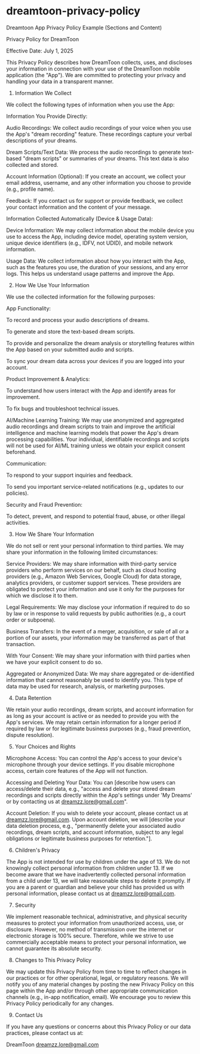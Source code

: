 # dreamtoon-privacy-policy

Dreamtoon App Privacy Policy Example (Sections and Content)

Privacy Policy for DreamToon

Effective Date: July 1, 2025

This Privacy Policy describes how DreamToon collects, uses, and discloses your information in connection with your use of the DreamToon mobile application (the "App"). We are committed to protecting your privacy and handling your data in a transparent manner.

1. Information We Collect

We collect the following types of information when you use the App:

Information You Provide Directly:

Audio Recordings: We collect audio recordings of your voice when you use the App's "dream recording" feature. These recordings capture your verbal descriptions of your dreams.

Dream Scripts/Text Data: We process the audio recordings to generate text-based "dream scripts" or summaries of your dreams. This text data is also collected and stored.

Account Information (Optional): If you create an account, we collect your email address, username, and any other information you choose to provide (e.g., profile name).

Feedback: If you contact us for support or provide feedback, we collect your contact information and the content of your message.

Information Collected Automatically (Device & Usage Data):

Device Information: We may collect information about the mobile device you use to access the App, including device model, operating system version, unique device identifiers (e.g., IDFV, not UDID), and mobile network information.

Usage Data: We collect information about how you interact with the App, such as the features you use, the duration of your sessions, and any error logs. This helps us understand usage patterns and improve the App.

2. How We Use Your Information

We use the collected information for the following purposes:

App Functionality:

To record and process your audio descriptions of dreams.

To generate and store the text-based dream scripts.

To provide and personalize the dream analysis or storytelling features within the App based on your submitted audio and scripts.

To sync your dream data across your devices if you are logged into your account.

Product Improvement & Analytics:

To understand how users interact with the App and identify areas for improvement.

To fix bugs and troubleshoot technical issues.

AI/Machine Learning Training: We may use anonymized and aggregated audio recordings and dream scripts to train and improve the artificial intelligence and machine learning models that power the App's dream processing capabilities. Your individual, identifiable recordings and scripts will not be used for AI/ML training unless we obtain your explicit consent beforehand.

Communication:

To respond to your support inquiries and feedback.

To send you important service-related notifications (e.g., updates to our policies).

Security and Fraud Prevention:

To detect, prevent, and respond to potential fraud, abuse, or other illegal activities.

3. How We Share Your Information

We do not sell or rent your personal information to third parties. We may share your information in the following limited circumstances:

Service Providers: We may share information with third-party service providers who perform services on our behalf, such as cloud hosting providers (e.g., Amazon Web Services, Google Cloud) for data storage, analytics providers, or customer support services. These providers are obligated to protect your information and use it only for the purposes for which we disclose it to them.

Legal Requirements: We may disclose your information if required to do so by law or in response to valid requests by public authorities (e.g., a court order or subpoena).

Business Transfers: In the event of a merger, acquisition, or sale of all or a portion of our assets, your information may be transferred as part of that transaction.

With Your Consent: We may share your information with third parties when we have your explicit consent to do so.

Aggregated or Anonymized Data: We may share aggregated or de-identified information that cannot reasonably be used to identify you. This type of data may be used for research, analysis, or marketing purposes.

4. Data Retention

We retain your audio recordings, dream scripts, and account information for as long as your account is active or as needed to provide you with the App's services. We may retain certain information for a longer period if required by law or for legitimate business purposes (e.g., fraud prevention, dispute resolution).

5. Your Choices and Rights

Microphone Access: You can control the App's access to your device's microphone through your device settings. If you disable microphone access, certain core features of the App will not function.

Accessing and Deleting Your Data: You can [describe how users can access/delete their data, e.g., "access and delete your stored dream recordings and scripts directly within the App's settings under 'My Dreams' or by contacting us at dreamzz.lore@gmail.com".

Account Deletion: If you wish to delete your account, please contact us at dreamzz.lore@gmail.com. Upon account deletion, we will [describe your data deletion process, e.g., "permanently delete your associated audio recordings, dream scripts, and account information, subject to any legal obligations or legitimate business purposes for retention."].

6. Children's Privacy

The App is not intended for use by children under the age of 13. We do not knowingly collect personal information from children under 13. If we become aware that we have inadvertently collected personal information from a child under 13, we will take reasonable steps to delete it promptly. If you are a parent or guardian and believe your child has provided us with personal information, please contact us at dreamzz.lore@gmail.com.

7. Security

We implement reasonable technical, administrative, and physical security measures to protect your information from unauthorized access, use, or disclosure. However, no method of transmission over the internet or electronic storage is 100% secure. Therefore, while we strive to use commercially acceptable means to protect your personal information, we cannot guarantee its absolute security.

8. Changes to This Privacy Policy

We may update this Privacy Policy from time to time to reflect changes in our practices or for other operational, legal, or regulatory reasons. We will notify you of any material changes by posting the new Privacy Policy on this page within the App and/or through other appropriate communication channels (e.g., in-app notification, email). We encourage you to review this Privacy Policy periodically for any changes.

9. Contact Us

If you have any questions or concerns about this Privacy Policy or our data practices, please contact us at:

DreamToon
dreamzz.lore@gmail.com
